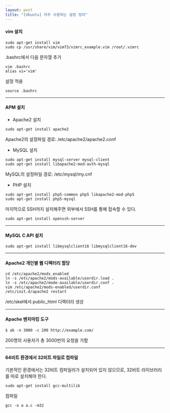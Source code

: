 ```yaml
---
layout: post
title: "[Ubuntu] 자주 사용하는 설정 정리"
---
```

#### vim 설치 
```
sudo apt-get install vim
sudo cp /usr/share/vim/vim73/vimrc_example.vim /root/.vimrc
```

.bashrc에서 다음 문자열 추가
```
vim .bashrc
alias vi='vim' 
```
설정 적용
```
source .bashrc
```

---
#### APM 설치
* Apache2 설치
```
sudo apt-get install apache2
```
Apache2의 설정파일 경로: /etc/apache2/apache2.conf 

* MySQL 설치
```
sudo apt-get install mysql-server mysql-client
sudo apt-get install libapache2-mod-auth-mysql
```
MySQL의 설정파일 경로: /etc/mysql/my.cnf 

* PHP 설치
```
sudo apt-get install php5-common php5 libapache2-mod-php5
sudo apt-get install php5-mysql
```
마지막으로 SSH까지 설치해주면 외부에서 SSH를 통해 접속할 수 있다.
```
sudo apt-get install openssh-server
```

---
#### MySQL C API 설치
```
sudo apt-get install libmysqlclient16 libmysqlclient16-dev
```

---
#### Apache2 개인별 웹 디렉터리 할당
```
cd /etc/apache2/mods_enabled
ln -s /etc/apache2/mods-available/userdir.load .
ln -s /etc/apache2/mode-available/userdir.conf .
vim /etc/apache2/mods-enabled/userdir.conf
/etc/init.d/apache2 restart
```
/etc/skel에서 public_html 디렉터리 생성

---
#### Apache 벤치마킹 도구
```
$ ab -n 3000 -c 200 http://example.com/
```
200명의 사용자가 총 3000번의 요청을 가함

---
#### 64비트 환경에서 32비트 파일로 컴파일
기본적인 환경에서는 32비트 컴파일러가 설치되어 있지 않으므로, 32비트 라이브러리를 따로 설치해야 한다.
```
sudo apt-get install gcc-multilib
```
컴파일
```
gcc -o a a.c -m32
```